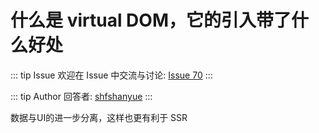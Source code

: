 # 什么是 virtual DOM，它的引入带了什么好处



::: tip Issue 
 欢迎在 Issue 中交流与讨论: [Issue 70](https://github.com/shfshanyue/Daily-Question/issues/70) 
:::

::: tip Author 
回答者: [shfshanyue](https://github.com/shfshanyue) 
:::

数据与UI的进一步分离，这样也更有利于 SSR